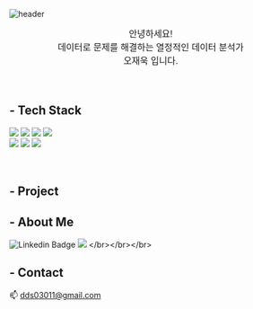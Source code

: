 ![header](https://capsule-render.vercel.app/api?type=VENOM&height=200&text=WELCOME!-nl-JAEUK'S%20Git%Hub.&animation=fadeIn&color=0:EEFF00,100:a82da8&fontColor=FFFF)

<div align="center" style="font-family: Arial, sans-serif; font-size: 16px;">
    안녕하세요!<br>
    데이터로 문제를 해결하는 열정적인 데이터 분석가<br>
    오재욱 입니다.<br><br><br>
</div>


## - Tech Stack
<div> 
    
![](https://img.shields.io/badge/Python-14354C?style=for-the-badge&logo=python&logoColor=white)
![](https://img.shields.io/badge/Microsoft_SQL_Server-CC2927?style=for-the-badge&logo=microsoft-sql-server&logoColor=white)
![](https://img.shields.io/badge/MySQL-00000F?style=for-the-badge&logo=mysql&logoColor=white)
![](https://img.shields.io/badge/Tableau-FA6831?style=for-the-badge&logo=Tableau&logoColor=white) <br>
![](https://img.shields.io/badge/TensorFlow-FF6F00?style=for-the-badge&logo=tensorflow&logoColor=white)
![](https://img.shields.io/badge/GIT-E44C30?style=for-the-badge&logo=git&logoColor=white) 
![](https://img.shields.io/badge/Amazon_AWS-232F3E?style=for-the-badge&logo=amazon-aws&logoColor=white)
</br></br></br>
</div>

## - Project

## - About Me 
<div>
    
![Linkedin Badge](https://img.shields.io/badge/-LinkedIn-blue?style=flat-square&logo=Linkedin&logoColor=white&link=https:/www.linkedin.com/in/jaeuk96/)
![](https://img.shields.io/badge/-Notion-black?style=flat-square&logo=Notion&logoColor=white&link=(https://www.notion.so/DA-Project-5d603f8354c04400990b34baa9eb65ce?pvs=4))
</br></br></br>
</div>  

## - Contact
📫 dds03011@gmail.com

